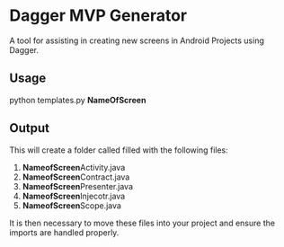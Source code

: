 # Dagger MVP Generator 

A tool for assisting in creating new screens in Android Projects using Dagger.

## Usage

python templates.py **NameOfScreen**

## Output

This will create a folder called <NameOfScreen> filled with the following files:
1. **NameofScreen**Activity.java
2. **NameofScreen**Contract.java
3. **NameofScreen**Presenter.java
4. **NameofScreen**Injecotr.java
5. **NameofScreen**Scope.java

It is then necessary to move these files into your project and ensure the imports are handled properly. 
